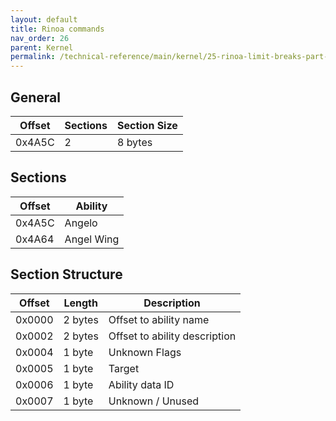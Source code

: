 ```yaml
---
layout: default
title: Rinoa commands
nav_order: 26
parent: Kernel
permalink: /technical-reference/main/kernel/25-rinoa-limit-breaks-part-1/
---
```


## General

| Offset | Sections | Section Size |
|--------|----------|--------------|
| 0x4A5C | 2        | 8 bytes      |

## Sections

| Offset | Ability    |
|--------|------------|
| 0x4A5C | Angelo     |
| 0x4A64 | Angel Wing |

## Section Structure

| Offset | Length  | Description                   |
|--------|---------|-------------------------------|
| 0x0000 | 2 bytes | Offset to ability name        |
| 0x0002 | 2 bytes | Offset to ability description |
| 0x0004 | 1 byte  | Unknown Flags                 |
| 0x0005 | 1 byte  | Target                        |
| 0x0006 | 1 byte  | Ability data ID               |
| 0x0007 | 1 byte  | Unknown / Unused              |
